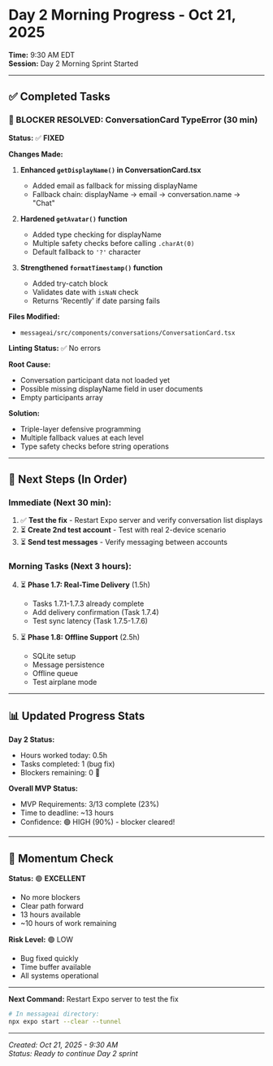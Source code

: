 # Day 2 Morning Progress - Oct 21, 2025

**Time:** 9:30 AM EDT  
**Session:** Day 2 Morning Sprint Started

---

## ✅ Completed Tasks

### 🔴 BLOCKER RESOLVED: ConversationCard TypeError (30 min)

**Status:** ✅ **FIXED**

**Changes Made:**
1. **Enhanced `getDisplayName()` in ConversationCard.tsx**
   - Added email as fallback for missing displayName
   - Fallback chain: displayName → email → conversation.name → "Chat"
   
2. **Hardened `getAvatar()` function**
   - Added type checking for displayName
   - Multiple safety checks before calling `.charAt(0)`
   - Default fallback to `'?'` character

3. **Strengthened `formatTimestamp()` function**
   - Added try-catch block
   - Validates date with `isNaN` check
   - Returns 'Recently' if date parsing fails

**Files Modified:**
- `messageai/src/components/conversations/ConversationCard.tsx`

**Linting Status:** ✅ No errors

**Root Cause:** 
- Conversation participant data not loaded yet
- Possible missing displayName field in user documents
- Empty participants array

**Solution:**
- Triple-layer defensive programming
- Multiple fallback values at each level
- Type safety checks before string operations

---

## 🎯 Next Steps (In Order)

### Immediate (Next 30 min):
1. ✅ **Test the fix** - Restart Expo server and verify conversation list displays
2. ⏳ **Create 2nd test account** - Test with real 2-device scenario
3. ⏳ **Send test messages** - Verify messaging between accounts

### Morning Tasks (Next 3 hours):
4. ⏳ **Phase 1.7: Real-Time Delivery** (1.5h)
   - Tasks 1.7.1-1.7.3 already complete
   - Add delivery confirmation (Task 1.7.4)
   - Test sync latency (Task 1.7.5-1.7.6)

5. ⏳ **Phase 1.8: Offline Support** (2.5h)
   - SQLite setup
   - Message persistence
   - Offline queue
   - Test airplane mode

---

## 📊 Updated Progress Stats

**Day 2 Status:**
- Hours worked today: 0.5h
- Tasks completed: 1 (bug fix)
- Blockers remaining: 0 🎉

**Overall MVP Status:**
- MVP Requirements: 3/13 complete (23%)
- Time to deadline: ~13 hours
- Confidence: 🟢 HIGH (90%) - blocker cleared!

---

## 🚀 Momentum Check

**Status:** 🟢 **EXCELLENT**
- No more blockers
- Clear path forward
- 13 hours available
- ~10 hours of work remaining

**Risk Level:** 🟢 LOW
- Bug fixed quickly
- Time buffer available
- All systems operational

---

**Next Command:** Restart Expo server to test the fix

```bash
# In messageai directory:
npx expo start --clear --tunnel
```

---

*Created: Oct 21, 2025 - 9:30 AM*  
*Status: Ready to continue Day 2 sprint*


